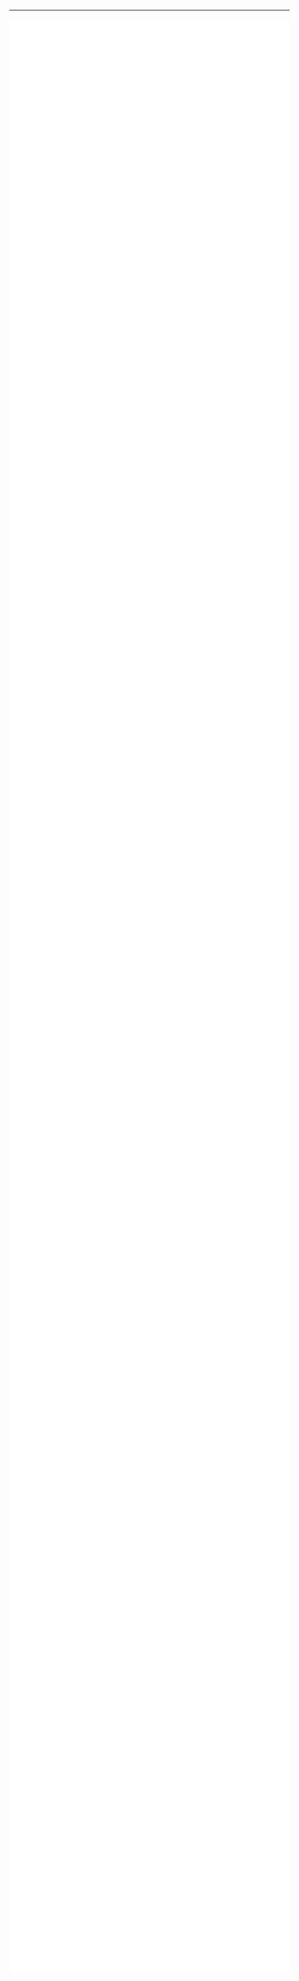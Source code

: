 <!-- ### Hello, here are some links:
 - [Aerospace](https://github.com/CW-Aerospace)
 - [Website](https://connor33341.dev)
-->
---
<!--### Software Developer (Full Stack)
 - Crypto Researcher/Developer
 - Decentralized Network Developer

---
[**Looking for help**](https://github.com/Voxa-Communications/VoxaCommunications-NetNode/tree/dev)
<p><img align="center" src="/metrics.plugin.languages.svg"/></p>
<p><img align="center" src="/metrics.plugin.code.svg"/></p>-->
<p><img align="center" src="/metrics.plugin.screenshot.svg" width="800px"/></p>
<!--<p><img align="center" style="width:50%" src="https://streak-stats.demolab.com?user=connor33341&theme=dark"/></p>
<p><img align="center" style="width: 50%" src="https://github-readme-stats.vercel.app/api/top-langs?username=connor33341&show_icons=true&locale=en&layout=compact&theme=dark" alt="" /></p>-->
<!--
**connor33341/connor33341** is a ✨ _special_ ✨ repository because its `README.md` (this file) appears on your GitHub profile.

Here are some ideas to get you started:

- 🔭 I’m currently working on ...
- 🌱 I’m currently learning ...
- 👯 I’m looking to collaborate on ...
- 🤔 I’m looking for help with ...
- 💬 Ask me about ...
- 📫 How to reach me: ...
- ⚡ Fun fact: ...
-->
### Full stack Software developer
### AI developer
### Rocket designer

Some things I did:

---

1. Launched 2 TVC stableized rockets successfully
2. Made my own computer (8080 based) and then (6502)
3. Made a handful of discord bots
4. Created multiple tools that are free to the public
5. Made a game engine from the ground up (@r3dge-studios)

